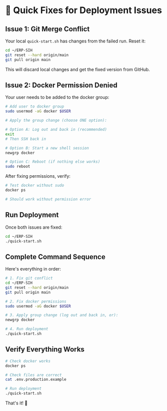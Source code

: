 # 🔧 Quick Fixes for Deployment Issues

## Issue 1: Git Merge Conflict

Your local `quick-start.sh` has changes from the failed run. Reset it:

```bash
cd ~/ERP-SIH
git reset --hard origin/main
git pull origin main
```

This will discard local changes and get the fixed version from GitHub.

## Issue 2: Docker Permission Denied

Your user needs to be added to the docker group:

```bash
# Add user to docker group
sudo usermod -aG docker $USER

# Apply the group change (choose ONE option):

# Option A: Log out and back in (recommended)
exit
# Then SSH back in

# Option B: Start a new shell session
newgrp docker

# Option C: Reboot (if nothing else works)
sudo reboot
```

After fixing permissions, verify:

```bash
# Test docker without sudo
docker ps

# Should work without permission error
```

## Run Deployment

Once both issues are fixed:

```bash
cd ~/ERP-SIH
./quick-start.sh
```

## Complete Command Sequence

Here's everything in order:

```bash
# 1. Fix git conflict
cd ~/ERP-SIH
git reset --hard origin/main
git pull origin main

# 2. Fix docker permissions
sudo usermod -aG docker $USER

# 3. Apply group change (log out and back in, or):
newgrp docker

# 4. Run deployment
./quick-start.sh
```

## Verify Everything Works

```bash
# Check docker works
docker ps

# Check files are correct
cat .env.production.example

# Run deployment
./quick-start.sh
```

That's it! 🚀
